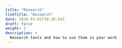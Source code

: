 ```yaml
---
title: "Research"
linkTitle: "Research"
date: 2020-03-01T18:30:54Z
draft: false
weight: 2
description: >
  Research tools and how to use them in your work
---
```


